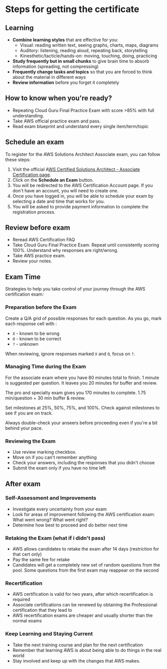 # Steps for getting the certificate

## Learning

- **Combine learning styles** that are effective for you:
  - Visual: reading written text, seeing graphs, charts, maps, diagrams
  - Auditory: listening, reading aloud, repeating back, storytelling
  - Kinesthetic/tacticle/hands-on: moving, touching, doing, practicing
- **Study frequently but in small chunks** to give brain time to absorb information (spreading, not compressing)
- **Frequently change tasks and topics** so that you are forced to think about the material in different ways
- **Review information** before you forget it completely


## How to know when you're ready?
- Repeating Cloud Guru Final Practice Exam with score >85% with full understanding.
- Take AWS official practice exam and pass.
- Read exam blueprint and understand every single item/term/topic


## Schedule an exam

To register for the AWS Solutions Architect Associate exam, you can follow these steps:

1. Visit the official A[WS Certified Solutions Architect - Associate Certification page](https://aws.amazon.com/certification/certified-solutions-architect-associate/).
2. Click on the **Schedule an Exam** button.
3. You will be redirected to the AWS Certification Account page. If you don't have an account, you will need to create one.
4. Once you have logged in, you will be able to schedule your exam by selecting a date and time that works for you.
5. You will be asked to provide payment information to complete the registration process.


## Review before exam

- Reread AWS Certification FAQ
- Take Cloud Guru Final Practice Exam. Repeat until consistently scoring 100%. Understand why responses are right/wrong.
- Take AWS practice exam.
- Review your notes.


## Exam Time

Strategies to help you take control of your journey through the AWS certification exam:

### Preparation before the Exam

Create a Q/A grid of possible responses for each question. As you go, mark each response cell with :
  - `X` - known to be wrong
  - `O` - known to be correct
  - `?` - unknown

When reviewing, ignore responses marked `X` and `O`, focus on `?`.

### Managing Time during the Exam

For the associate exam where you have 80 minutes total to finish. 1 minute is suggested per question. It leaves you 20 minutes for buffer and review.

The pro and specialty exam gives you 170 minutes to complete. 1.75 min/question + 30 min buffer & review.

Set milestones at 25%, 50%, 75%, and 100%. Check against milestones to see if you are on track.

Always double-check your anseers before proceeding even if you're a bit behind your pace.

### Reviewing the Exam
- Use review marking checkbox.
- Move on if you can't remember anything
- Check your answers, including the responses that you didn't choose
- Submit the exam only if you have no time left


## After exam

### Self-Assessment and Improvements
- Investigate every uncertainty from your exam
- Look for areas of improvement following the AWS certification exam: What went wrong? What went right?
- Determine how best to proceed and do better next time

### Retaking the Exam (what if i didn't pass)
- AWS allows candidates to retake the exam after 14 days (restriction for that cert only)
- Pay the same fee for retake
- Candidates will get a completely new set of random questions from the pool. Some questions from the first exam may reappear on the second

### Recertification
- AWS certification is valid for two years, after which recertification is required
- Associate certifications can be renewed by obtaining the Professional certification that they lead to
- AWS recertification exams are cheaper and usually shorter than the normal exams

### Keep Learning and Staying Current
- Take the next training course and plan for the next certification
- Remember that learning AWS is about being able to do things in the real world
- Stay involved and keep up with the changes that AWS makes.